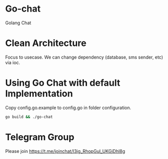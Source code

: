 # Go-chat
Golang Chat

# Clean Architecture
Focus to usecase. We can change dependency (database, sms sender, etc) via ioc.

# Using Go Chat with default Implementation
Copy config.go.example to config.go in folder configuration.
```bash
go build && ./go-chat
```

# Telegram Group
Please join https://t.me/joinchat/I3ig_RhopGul_UKGjDhl8g